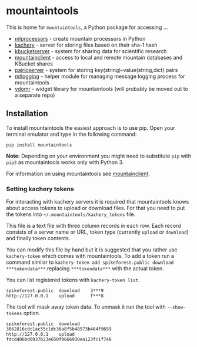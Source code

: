 # mountaintools

This is home for `mountaintools`, a Python package for accessing ...

- [mlprocessors](mlprocessors)      - create mountain processors in Python   
- [kachery](kachery)                - server for storing files based on their sha-1 hash
- [kbucketserver](kbucketserver)    - system for sharing data for scientific research
- [mountainclient](mountainclient)  - access to local and remote mountain databases and KBucket shares
- [pairioserver](pairioserver)      - system for storing key(string)-value(string,dict) pairs
- [mtlogging](mtlogging)            - helper module for managing message logging process for mountaintools
- [vdomr](vdomr)                    - widget library for mountaintools (will probably be moved out to a separate repo)

## Installation
To install mountaintools the easiest approach is to use pip. Open your terminal emulator and type in the following command:
```
pip install mountaintools
```

**Note:** Depending on your environment you might need to substitute `pip` with `pip3` as mountaintools works only with Python 3.

For information on using mountaintools see [mountainclient](mountainclient).


### Setting kachery tokens
For interacting with kachery servers it is required that mountaintools knows about access tokens to upload or download files.
For that you need to put the tokens into `~/.mountaintools/kachery_tokens` file.

This file is a text file with three column records in each row.
Each record consists of a server name or URL, token type (currently `upload` or `download`) and finally token contents.

You can modify this file by hand but it is suggested that you rather use `kachery-token` which comes with mountaintools.
To add a token run a command similar to `kachery-token add spikeforest.public download ***tokendata***` replacing `***tokendata***` with the actual token.

You can list registered tokens with `kachery-token list`. 

```
spikeforest.public  download    3***9
http://127.0.0.1    upload      f***8
```

The tool will mask away token data. To unmask it run the tool with `--show-tokens` option.

```
spikeforest.public  download    3662816cdc1ac55c1dc36a8f5b48573b464f9659
http://127.0.0.1    upload      fdcd406bd0937b23e650f9666930ea123fc1f748
```
